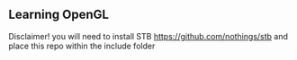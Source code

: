 ## Learning OpenGL

Disclaimer!
you will need to install STB
https://github.com/nothings/stb
and place this repo within the include folder
